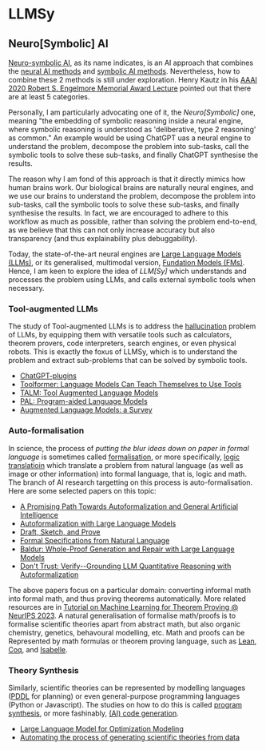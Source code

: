 # LLMSy

## Neuro[Symbolic] AI

[Neuro-symbolic AI](https://en.wikipedia.org/wiki/Neuro-symbolic_AI), as its name indicates, is an AI approach that combines the [neural AI methods](https://en.wikipedia.org/wiki/Connectionism) and [symbolic AI methods](https://en.wikipedia.org/wiki/Symbolic_artificial_intelligence). Nevertheless, how to combine these 2 methods is still under exploration. Henry Kautz in his [AAAI 2020 Robert S. Engelmore Memorial Award Lecture](https://www.youtube.com/watch?v=_cQITY0SPiw)  pointed out that there are at least 5 categories. 

Personally, I am particularly advocating one of it, the *Neuro[Symbolic]* one, meaning "the embedding of symbolic reasoning inside a neural engine, where symbolic reasoning is understood as 'deliberative, type 2 reasoning' as common." An example would be using ChatGPT uas a neural engine to understand the problem, decompose the problem into sub-tasks, call the symbolic tools to solve these sub-tasks, and finally ChatGPT synthesise the results.

The reason why I am fond of this approach is that it directly mimics how human brains work. Our biological brains are naturally neural engines, and we use our brains to understand the problem, decompose the problem into sub-tasks, call the symbolic tools to solve these sub-tasks, and finally synthesise the results. In fact, we are encouraged to adhere to this workflow as much as possible, rather than solving the problem end-to-end, as we believe that this can not only increase accuracy but also transparency (and thus explainability plus debuggability). 

Today, the state-of-the-art neural engines are [Large Language Models (LLMs)](https://en.wikipedia.org/wiki/Large_language_model), or its generalised, multimodal version, [Fundation Models (FMs)](https://en.wikipedia.org/wiki/Foundation_model). Hence, I am keen to explore the idea of *LLM[Sy]* which understands and processes the problem using LLMs, and calls external symbolic tools when necessary.


### Tool-augmented LLMs
The study of Tool-augmented LLMs is to address the [hallucination](https://arxiv.org/abs/2311.05232) problem of LLMs, by equipping them with versatile tools such as calculators, theorem provers, code interpreters, search engines, or even physical robots. This is exactly the foxus of LLMSy, which is to understand the problem and extract sub-problems that can be solved by symbolic tools. 
- [ChatGPT-plugins](https://openai.com/blog/chatgpt-plugins)
- [Toolformer: Language Models Can Teach Themselves to Use Tools](https://proceedings.neurips.cc/paper_files/paper/2023/hash/d842425e4bf79ba039352da0f658a906-Abstract-Conference.html)
- [TALM: Tool Augmented Language Models](https://arxiv.org/pdf/2205.12255.pdf)
- [PAL: Program-aided Language Models](https://proceedings.mlr.press/v202/gao23f/gao23f.pdf)
- [Augmented Language Models: a Survey](https://openreview.net/pdf?id=jh7wH2AzKK)

### Auto-formalisation

In science, the process of *putting the blur ideas down on paper in formal language* is sometimes called [formalisation](https://en.wikipedia.org/wiki/Scientific_formalism), or more specifically, [logic translatioin](https://en.wikipedia.org/wiki/Logic_translation) which translate a problem from natural language (as well as image or other information) into formal language, that is, logic and math. The branch of AI research targetting on this process is auto-formalisation. Here are some selected papers on this topic: 
- [A Promising Path Towards Autoformalization and General Artificial Intelligence](https://link.springer.com/chapter/10.1007/978-3-030-53518-6_1)
- [Autoformalization with Large Language Models](https://arxiv.org/pdf/2205.12615.pdf)
- [Draft, Sketch, and Prove](https://openreview.net/pdf?id=SMa9EAovKMC)
- [Formal Specifications from Natural Language](https://arxiv.org/pdf/2206.01962v2.pdf)
- [Baldur: Whole-Proof Generation and Repair with Large Language Models](https://arxiv.org/pdf/2303.04910.pdf)
- [Don't Trust: Verify--Grounding LLM Quantitative Reasoning with Autoformalization](https://arxiv.org/pdf/2403.18120.pdf)

The above papers focus on a particular domain: converting informal math into formal math, and thus proving theorems automatically. More related resources are in [Tutorial on Machine Learning for Theorem Proving @ NeurIPS 2023](https://machine-learning-for-theorem-proving.github.io/). A natural generalisation of formalise math/proofs is to formalise scientific theories apart from abstract math, but also organic chemistry, genetics, behavoural modelling, etc. Math and proofs can be Represented by math formulas or theorem proving language, such as [Lean](https://lean-lang.org/), [Coq](https://coq.inria.fr/), and [Isabelle](https://isabelle.in.tum.de/). 


### Theory Synthesis

Similarly, scientific theories can be represented by modelling languages ([PDDL](https://en.wikipedia.org/wiki/Planning_Domain_Definition_Language) for planning) or even general-purpose programming languages (Python or Javascript). The studies on how to do this is called [program synthesis](https://www.neurosymbolic.org/methods.html), or more fashinably, [(AI) code generation](https://github.blog/2024-02-22-how-ai-code-generation-works/).
- [Large Language Model for Optimization Modeling](https://arxiv.org/pdf/2402.10172.pdf)
- [Automating the process of generating scientific theories from data](https://www.neurosymbolic.org/index.html)
